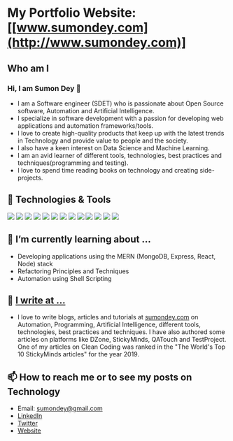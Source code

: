 # My Portfolio Website: [[www.sumondey.com](http://www.sumondey.com)]

## Who am I

### Hi, I am Sumon Dey 👋

- I am a Software engineer (SDET) who is passionate about Open Source software, Automation and Artificial Intelligence.
- I specialize in software development with a passion for developing web applications and automation frameworks/tools. 
- I love to create high-quality products that keep up with the latest trends in Technology and provide value to people and the society. 
- I also have a keen interest on Data Science and Machine Learning. 
- I am an avid learner of different tools, technologies, best practices and techniques(programming and testing).
- I love to spend time reading books on technology and creating side-projects.

## 🔧 Technologies & Tools
![](https://img.shields.io/badge/Code-Python-informational?style=flat&logo=python&logoColor=white&color=2bbc8a)
![](https://img.shields.io/badge/Code-JavaScript-informational?style=flat&logo=javascript&logoColor=white&color=2bbc8a)
![](https://img.shields.io/badge/Code-Java-informational?style=flat&logo=java&logoColor=white&color=2bbc8a)
![](https://img.shields.io/badge/Shell-Bash-informational?style=flat&logo=gnu-bash&logoColor=white&color=2bbc8a)
![](https://img.shields.io/badge/Database-MySQL-informational?style=flat&logo=postgresql&logoColor=white&color=2bbc8a)
![](https://img.shields.io/badge/Database-PostgreSQL-informational?style=flat&logo=postgresql&logoColor=white&color=2bbc8a)
![](https://img.shields.io/badge/Framework-Selenium-informational?style=flat&logo=selenium&logoColor=white&color=2bbc8a)
![](https://img.shields.io/badge/Framework-Appium-informational?style=flat&logo=appium&logoColor=white&color=2bbc8a)
![](https://img.shields.io/badge/DSL-REST_Assured-informational?style=flat&logo=<LOGO_NAME>&logoColor=white&color=2bbc8a)
![](https://img.shields.io/badge/VCS-Git-informational?style=flat&logo=git&color=2bbc8a)
![](https://img.shields.io/badge/CI/CD-Jenkins-informational?style=flat&logo=jenkins&color=2bbc8a)
![](https://img.shields.io/badge/Container-Docker-informational?style=flat&logo=docker&logoColor=white&color=2bbc8a)
![](https://img.shields.io/badge/Orchestration-Kubernetes-informational?style=flat&logo=kubernetes&logoColor=white&color=2bbc8a)

## 🌱 I’m currently learning about ...

- Developing applications using the MERN (MongoDB, Express, React, Node) stack
- Refactoring Principles and Techniques
- Automation using Shell Scripting

## 📝 [I write at ...](http://www.sumondey.com/)

- I love to write blogs, articles and tutorials at [sumondey.com](http://www.sumondey.com/) on Automation, Programming, Artificial Intelligence, different tools, technologies, best practices and techniques. I have also authored some articles on platforms like DZone, StickyMinds, QATouch and TestProject. One of my articles on Clean Coding was ranked in the "The World's Top 10 StickyMinds articles" for the year 2019.

## 📫 How to reach me or to see my posts on Technology

- Email: sumondey@gmail.com
- [LinkedIn](https://www.linkedin.com/in/sumon-dey/)
- [Twitter](https://twitter.com/blackrov2sum)
- [Website](http://www.sumondey.com)

<!--
**sumon-dey/sumon-dey** is a ✨ _special_ ✨ repository because its `README.md` (this file) appears on your GitHub profile.

Here are some ideas to get you started:

- 🔭 I’m currently working on ...
- 🌱 I’m currently learning ...
- 👯 I’m looking to collaborate on ...
- 🤔 I’m looking for help with ...
- 💬 Ask me about ...
- 📫 How to reach me: ...
- 😄 Pronouns: ...
- ⚡ Fun fact: ...
-->
